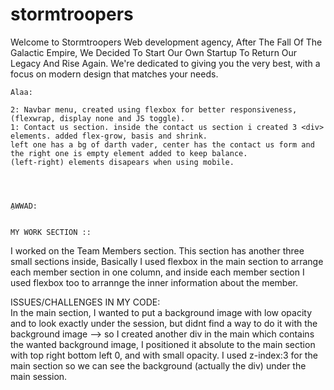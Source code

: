 # stormtroopers
Welcome to Stormtroopers Web development agency, After The Fall Of The
          Galactic Empire, We Decided To Start Our Own Startup To Return Our
          Legacy And Rise Again. We're dedicated to giving you the very best,
          with a focus on modern design that matches your needs.
          
          
          
          
    Alaa:
     
    2: Navbar menu, created using flexbox for better responsiveness, (flexwrap, display none and JS toggle).
    1: Contact us section. inside the contact us section i created 3 <div> elements. added flex-grow, basis and shrink. 
    left one has a bg of darth vader, center has the contact us form and the right one is empty element added to keep balance.
    (left-right) elements disapears when using mobile.
    
    
    
    
    ِAWWAD:
    
    
    MY WORK SECTION ::
    
I worked on the Team Members section. This section has another three small sections inside, Basically I used flexbox in the main section to arrange each member section in one column, and inside each member section I used flexbox too to arrannge the inner information about the member.

ISSUES/CHALLENGES IN MY CODE:  
In the main section, I wanted to put a background image with low opacity and to look exactly under the session, but didnt find a way to do it with the background image --> so I created another div in the main which contains the wanted background image, I positioned it absolute to the main section with top right bottom left 0, and with small opacity. I used z-index:3 for the main section so we can see the background (actually the div) under the main session. 
